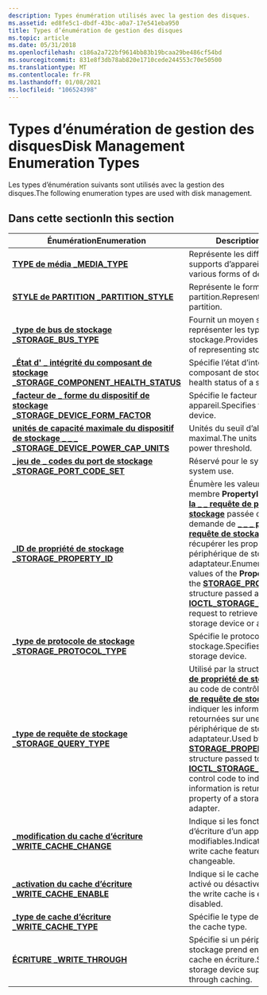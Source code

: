 ```yaml
---
description: Types énumération utilisés avec la gestion des disques.
ms.assetid: ed8fe5c1-dbdf-43bc-a0a7-17e541eba950
title: Types d’énumération de gestion des disques
ms.topic: article
ms.date: 05/31/2018
ms.openlocfilehash: c186a2a722bf9614bb83b19bcaa29be486cf54bd
ms.sourcegitcommit: 831e8f3db78ab820e1710cede244553c70e50500
ms.translationtype: MT
ms.contentlocale: fr-FR
ms.lasthandoff: 01/08/2021
ms.locfileid: "106524398"
---
```

# <a name="disk-management-enumeration-types"></a><span data-ttu-id="e4622-103">Types d’énumération de gestion des disques</span><span class="sxs-lookup"><span data-stu-id="e4622-103">Disk Management Enumeration Types</span></span>

<span data-ttu-id="e4622-104">Les types d’énumération suivants sont utilisés avec la gestion des disques.</span><span class="sxs-lookup"><span data-stu-id="e4622-104">The following enumeration types are used with disk management.</span></span>

## <a name="in-this-section"></a><span data-ttu-id="e4622-105">Dans cette section</span><span class="sxs-lookup"><span data-stu-id="e4622-105">In this section</span></span>



| <span data-ttu-id="e4622-106">Énumération</span><span class="sxs-lookup"><span data-stu-id="e4622-106">Enumeration</span></span>                                                                              | <span data-ttu-id="e4622-107">Description</span><span class="sxs-lookup"><span data-stu-id="e4622-107">Description</span></span>                                                                                                                                                                                                                                                                                                          |
|------------------------------------------------------------------------------------------|----------------------------------------------------------------------------------------------------------------------------------------------------------------------------------------------------------------------------------------------------------------------------------------------------------------------|
| [<span data-ttu-id="e4622-108">**TYPE de média \_**</span><span class="sxs-lookup"><span data-stu-id="e4622-108">**MEDIA\_TYPE**</span></span>](/windows/win32/api/winioctl/ne-winioctl-media_type)<br/>                                         | <span data-ttu-id="e4622-109">Représente les différentes formes de supports d’appareil.</span><span class="sxs-lookup"><span data-stu-id="e4622-109">Represents the various forms of device media.</span></span><br/>                                                                                                                                                                                                                                                             |
| [<span data-ttu-id="e4622-110">**STYLE de PARTITION \_**</span><span class="sxs-lookup"><span data-stu-id="e4622-110">**PARTITION\_STYLE**</span></span>](/windows/win32/api/winioctl/ne-winioctl-partition_style)<br/>                               | <span data-ttu-id="e4622-111">Représente le format d’une partition.</span><span class="sxs-lookup"><span data-stu-id="e4622-111">Represents the format of a partition.</span></span><br/>                                                                                                                                                                                                                                                                     |
| [<span data-ttu-id="e4622-112">**\_type de bus de stockage \_**</span><span class="sxs-lookup"><span data-stu-id="e4622-112">**STORAGE\_BUS\_TYPE**</span></span>](/windows/win32/api/winioctl/ne-winioctl-storage_bus_type)<br/>                                | <span data-ttu-id="e4622-113">Fournit un moyen symbolique de représenter les types de bus de stockage.</span><span class="sxs-lookup"><span data-stu-id="e4622-113">Provides a symbolic means of representing storage bus types.</span></span><br/>                                                                                                                                                                                                                                              |
| [<span data-ttu-id="e4622-114">**\_État d' \_ intégrité du composant de stockage \_**</span><span class="sxs-lookup"><span data-stu-id="e4622-114">**STORAGE\_COMPONENT\_HEALTH\_STATUS**</span></span>](/windows/desktop/api/WinIoCtl/ne-winioctl-storage_component_health_status)<br/> | <span data-ttu-id="e4622-115">Spécifie l’état d’intégrité d’un composant de stockage.</span><span class="sxs-lookup"><span data-stu-id="e4622-115">Specifies the health status of a storage component.</span></span><br/>                                                                                                                                                                                                                                                       |
| [<span data-ttu-id="e4622-116">**\_facteur de \_ forme du dispositif de stockage \_**</span><span class="sxs-lookup"><span data-stu-id="e4622-116">**STORAGE\_DEVICE\_FORM\_FACTOR**</span></span>](/windows/desktop/api/WinIoCtl/ne-winioctl-storage_device_form_factor)<br/>           | <span data-ttu-id="e4622-117">Spécifie le facteur de forme d’un appareil.</span><span class="sxs-lookup"><span data-stu-id="e4622-117">Specifies the form factor of a device.</span></span><br/>                                                                                                                                                                                                                                                                    |
| [<span data-ttu-id="e4622-118">**unités de capacité maximale du dispositif de stockage \_ \_ \_ \_**</span><span class="sxs-lookup"><span data-stu-id="e4622-118">**STORAGE\_DEVICE\_POWER\_CAP\_UNITS**</span></span>](/windows/desktop/api/winioctl/ne-winioctl-storage_device_power_cap_units)<br/>  | <span data-ttu-id="e4622-119">Unités du seuil d’alimentation maximal.</span><span class="sxs-lookup"><span data-stu-id="e4622-119">The units of the maximum power threshold.</span></span><br/>                                                                                                                                                                                                                                                                 |
| [<span data-ttu-id="e4622-120">**\_jeu de \_ codes du port de stockage \_**</span><span class="sxs-lookup"><span data-stu-id="e4622-120">**STORAGE\_PORT\_CODE\_SET**</span></span>](/windows/win32/api/winioctl/ne-winioctl-storage_port_code_set)<br/>                     | <span data-ttu-id="e4622-121">Réservé pour le système.</span><span class="sxs-lookup"><span data-stu-id="e4622-121">Reserved for system use.</span></span> <br/>                                                                                                                                                                                                                                                                                 |
| [<span data-ttu-id="e4622-122">**\_ID de propriété de stockage \_**</span><span class="sxs-lookup"><span data-stu-id="e4622-122">**STORAGE\_PROPERTY\_ID**</span></span>](/windows/win32/api/winioctl/ne-winioctl-storage_property_id)<br/>                          | <span data-ttu-id="e4622-123">Énumère les valeurs possibles du membre **PropertyId** de la structure de [**la \_ \_ requête de propriété de stockage**](/windows/desktop/api/WinIoCtl/ns-winioctl-storage_property_query) passée comme entrée à la demande de [**\_ \_ \_ propriété de requête de stockage IOCTL**](/windows/desktop/api/WinIoCtl/ni-winioctl-ioctl_storage_query_property) pour récupérer les propriétés d’un périphérique de stockage ou d’un adaptateur.</span><span class="sxs-lookup"><span data-stu-id="e4622-123">Enumerates the possible values of the **PropertyId** member of the [**STORAGE\_PROPERTY\_QUERY**](/windows/desktop/api/WinIoCtl/ns-winioctl-storage_property_query) structure passed as input to the [**IOCTL\_STORAGE\_QUERY\_PROPERTY**](/windows/desktop/api/WinIoCtl/ni-winioctl-ioctl_storage_query_property) request to retrieve the properties of a storage device or adapter.</span></span><br/> |
| [<span data-ttu-id="e4622-124">**\_type de protocole de stockage \_**</span><span class="sxs-lookup"><span data-stu-id="e4622-124">**STORAGE\_PROTOCOL\_TYPE**</span></span>](/windows/desktop/api/WinIoCtl/ne-winioctl-storage_protocol_type)<br/>                      | <span data-ttu-id="e4622-125">Spécifie le protocole d’un dispositif de stockage.</span><span class="sxs-lookup"><span data-stu-id="e4622-125">Specifies the protocol of a storage device.</span></span><br/>                                                                                                                                                                                                                                                               |
| [<span data-ttu-id="e4622-126">**\_type de requête de stockage \_**</span><span class="sxs-lookup"><span data-stu-id="e4622-126">**STORAGE\_QUERY\_TYPE**</span></span>](/windows/desktop/api/WinIoCtl/ne-winioctl-storage_query_type)<br/>                            | <span data-ttu-id="e4622-127">Utilisé par la structure de [**\_ \_ requête de propriété de stockage**](/windows/desktop/api/WinIoCtl/ns-winioctl-storage_property_query) transmise au code de contrôle de [**\_ \_ \_ propriété de requête de stockage IOCTL**](/windows/desktop/api/WinIoCtl/ni-winioctl-ioctl_storage_query_property) pour indiquer les informations qui sont retournées sur une propriété d’un périphérique de stockage ou d’un adaptateur.</span><span class="sxs-lookup"><span data-stu-id="e4622-127">Used by the [**STORAGE\_PROPERTY\_QUERY**](/windows/desktop/api/WinIoCtl/ns-winioctl-storage_property_query) structure passed to the [**IOCTL\_STORAGE\_QUERY\_PROPERTY**](/windows/desktop/api/WinIoCtl/ni-winioctl-ioctl_storage_query_property) control code to indicate what information is returned about a property of a storage device or adapter.</span></span><br/>                             |
| [<span data-ttu-id="e4622-128">**\_modification du cache d’écriture \_**</span><span class="sxs-lookup"><span data-stu-id="e4622-128">**WRITE\_CACHE\_CHANGE**</span></span>](/windows/win32/api/winioctl/ne-winioctl-write_cache_change)<br/>                            | <span data-ttu-id="e4622-129">Indique si les fonctionnalités du cache d’écriture d’un appareil sont modifiables.</span><span class="sxs-lookup"><span data-stu-id="e4622-129">Indicates whether the write cache features of a device are changeable.</span></span><br/>                                                                                                                                                                                                                                    |
| [<span data-ttu-id="e4622-130">**\_activation du cache d’écriture \_**</span><span class="sxs-lookup"><span data-stu-id="e4622-130">**WRITE\_CACHE\_ENABLE**</span></span>](/windows/win32/api/winioctl/ne-winioctl-write_cache_enable)<br/>                            | <span data-ttu-id="e4622-131">Indique si le cache d’écriture est activé ou désactivé.</span><span class="sxs-lookup"><span data-stu-id="e4622-131">Indicates whether the write cache is enabled or disabled.</span></span><br/>                                                                                                                                                                                                                                                 |
| [<span data-ttu-id="e4622-132">**\_type de cache d’écriture \_**</span><span class="sxs-lookup"><span data-stu-id="e4622-132">**WRITE\_CACHE\_TYPE**</span></span>](/windows/win32/api/winioctl/ne-winioctl-write_cache_type)<br/>                                | <span data-ttu-id="e4622-133">Spécifie le type de cache.</span><span class="sxs-lookup"><span data-stu-id="e4622-133">Specifies the cache type.</span></span><br/>                                                                                                                                                                                                                                                                                 |
| [<span data-ttu-id="e4622-134">**ÉCRITURE \_**</span><span class="sxs-lookup"><span data-stu-id="e4622-134">**WRITE\_THROUGH**</span></span>](/windows/win32/api/winioctl/ne-winioctl-write_through)<br/>                                       | <span data-ttu-id="e4622-135">Spécifie si un périphérique de stockage prend en charge la mise en cache en écriture.</span><span class="sxs-lookup"><span data-stu-id="e4622-135">Specifies whether a storage device supports write-through caching.</span></span><br/>                                                                                                                                                                                                                                        |



 

 

